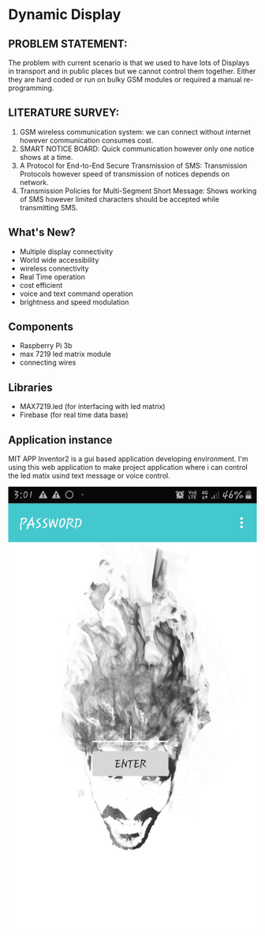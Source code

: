 # Dynamic Display
## PROBLEM STATEMENT:
The problem with current scenario is that we used to have lots of Displays in transport and in public places but we cannot control    them together. Either they are hard coded or run on bulky GSM modules or required a manual re-programming.

## LITERATURE SURVEY:
  1. GSM wireless communication system: we can connect without internet however communication consumes cost.
  2. SMART NOTICE BOARD: Quick communication however only one notice shows at a time.
  3. A Protocol for End-to-End Secure Transmission of SMS: Transmission Protocols however speed of transmission of notices depends on network.
  4. Transmission Policies for Multi-Segment Short Message: Shows working of SMS however limited characters should be accepted while transmitting SMS.
  
## What's New?
  - Multiple display connectivity
  - World wide accessibility
  - wireless connectivity
  - Real Time operation
  - cost efficient
  - voice and text command operation
  - brightness and speed modulation
 
## Components
  - Raspberry Pi 3b
  - max 7219 led matrix module
  - connecting wires

## Libraries
  - MAX7219.led (for interfacing with led matrix)
  - Firebase (for real time data base)

## Application instance
MIT APP Inventor2 is a gui based application developing environment. I'm using this web application to make project application where i can control the led matix usind text message or voice control.
  
![Login screen static password protected](https://github.com/udaysolanki4/Dynamic-Display/blob/master/login.jpeg)


